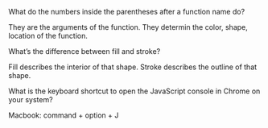 What do the numbers inside the parentheses after a function name do?

They are the arguments of the function. They determin the color, shape, location of the function.

What’s the difference between fill and stroke?

Fill describes the interior of that shape. Stroke describes the outline of that shape.

What is the keyboard shortcut to open the JavaScript console in Chrome on your system?

Macbook: command + option + J
